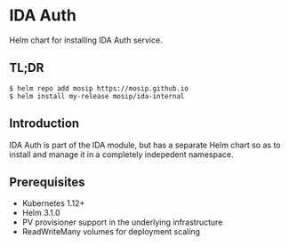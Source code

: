# IDA Auth

Helm chart for installing IDA Auth service.

## TL;DR

```console
$ helm repo add mosip https://mosip.github.io
$ helm install my-release mosip/ida-internal
```

## Introduction

IDA Auth is  part of the IDA module, but has a separate Helm chart so as to install and manage it in a completely indepedent namespace.

## Prerequisites

- Kubernetes 1.12+
- Helm 3.1.0
- PV provisioner support in the underlying infrastructure
- ReadWriteMany volumes for deployment scaling


